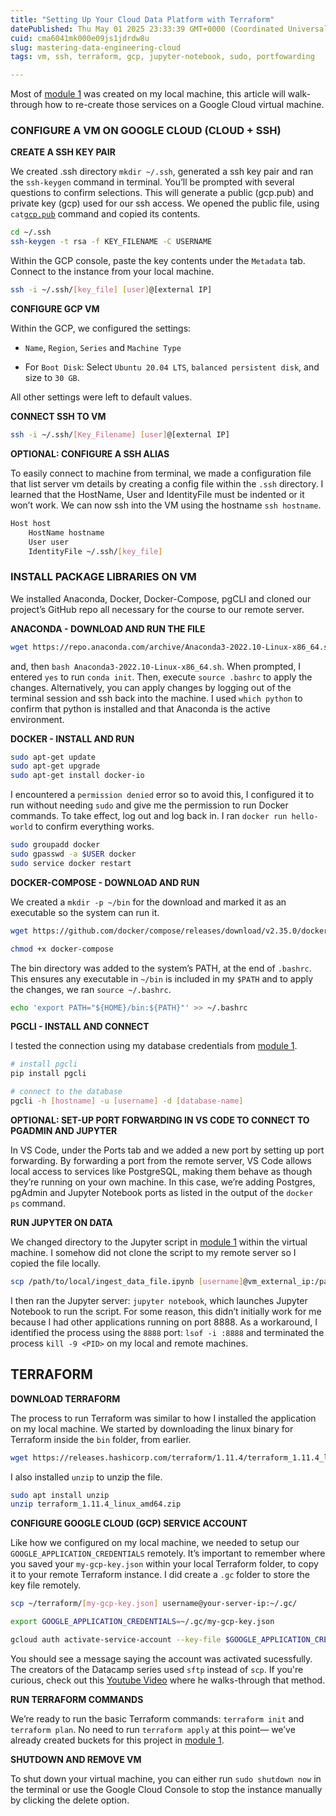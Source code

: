```yaml
---
title: "Setting Up Your Cloud Data Platform with Terraform"
datePublished: Thu May 01 2025 23:33:39 GMT+0000 (Coordinated Universal Time)
cuid: cma6041mk000e09js1jdrdw8u
slug: mastering-data-engineering-cloud
tags: vm, ssh, terraform, gcp, jupyter-notebook, sudo, portfowarding

---
```


Most of [module 1](https://hashnode.com/post/cma5uvq2u000208la0y8ybwok) was created on my local machine, this article will walk-through how to re-create those services on a Google Cloud virtual machine.

### **CONFIGURE A VM ON GOOGLE CLOUD (CLOUD + SSH)**

**CREATE A SSH KEY PAIR**

We created .ssh directory `mkdir ~/.ssh`, generated a ssh key pair and ran the `ssh-keygen` command in terminal. You’ll be prompted with several questions to confirm selections. This will generate a public (gcp.pub) and private key (gcp) used for our ssh access. We opened the public file, using `cat`[`gcp.pub`](http://gcp.pub) command and copied its contents.

```bash
cd ~/.ssh
ssh-keygen -t rsa -f KEY_FILENAME -C USERNAME
```

Within the GCP console, paste the key contents under the `Metadata` tab. Connect to the instance from your local machine.

```bash
ssh -i ~/.ssh/[key_file] [user]@[external IP]
```

**CONFIGURE GCP VM**

Within the GCP, we configured the settings:

* `Name`, `Region`, `Series` and `Machine Type`
    
* For `Boot Disk`: Select `Ubuntu 20.04 LTS`, `balanced persistent disk`, and size to `30 GB`.
    

All other settings were left to default values.

**CONNECT SSH TO VM**

```bash
ssh -i ~/.ssh/[Key_Filename] [user]@[external IP]
```

**OPTIONAL: CONFIGURE A SSH ALIAS**

To easily connect to machine from terminal, we made a configuration file that list server vm details by creating a config file within the `.ssh` directory. I learned that the HostName, User and IdentityFile must be indented or it won’t work. We can now ssh into the VM using the hostname `ssh hostname`.

```bash
Host host
    HostName hostname
    User user
    IdentityFile ~/.ssh/[key_file]
```

### **INSTALL PACKAGE LIBRARIES ON VM**

We installed Anaconda, Docker, Docker-Compose, pgCLI and cloned our project’s GitHub repo all necessary for the course to our remote server.

**ANACONDA - DOWNLOAD AND RUN THE FILE**

```bash
wget https://repo.anaconda.com/archive/Anaconda3-2022.10-Linux-x86_64.sh    
```

and, then `bash Anaconda3-2022.10-Linux-x86_64.sh`. When prompted, I entered `yes` to run `conda init`. Then, execute `source .bashrc` to apply the changes. Alternatively, you can apply changes by logging out of the terminal session and ssh back into the machine. I used `which python` to confirm that python is installed and that Anaconda is the active environment.

**DOCKER - INSTALL AND RUN**

```bash
sudo apt-get update
sudo apt-get upgrade
sudo apt-get install docker-io
```

I encountered a `permission denied` error so to avoid this, I configured it to run without needing `sudo` and give me the permission to run Docker commands. To take effect, log out and log back in. I ran `docker run hello-world` to confirm everything works.

```bash
sudo groupadd docker
sudo gpasswd -a $USER docker
sudo service docker restart
```

**DOCKER-COMPOSE - DOWNLOAD AND RUN**

We created a `mkdir -p ~/bin` for the download and marked it as an executable so the system can run it.

```bash
wget https://github.com/docker/compose/releases/download/v2.35.0/docker-compose-linux-x86_64 -O docker-compose
```

```bash
chmod +x docker-compose
```

The bin directory was added to the system’s PATH, at the end of `.bashrc`. This ensures any executable in `~/bin` is included in my `$PATH` and to apply the changes, we ran `source ~/.bashrc`.

```bash
echo 'export PATH="${HOME}/bin:${PATH}"' >> ~/.bashrc
```

**PGCLI - INSTALL AND CONNECT**

I tested the connection using my database credentials from [module 1](https://hashnode.com/post/cma5uvq2u000208la0y8ybwok).

```bash
# install pgcli
pip install pgcli

# connect to the database
pgcli -h [hostname] -u [username] -d [database-name]
```

**OPTIONAL: SET-UP PORT FORWARDING IN VS CODE TO CONNECT TO PGADMIN AND JUPYTER**

In VS Code, under the Ports tab and we added a new port by setting up port forwarding. By forwarding a port from the remote server, VS Code allows local access to services like PostgreSQL, making them behave as though they’re running on your own machine. In this case, we’re adding Postgres, pgAdmin and Jupyter Notebook ports as listed in the output of the `docker ps` command.

**RUN JUPYTER ON DATA**

We changed directory to the Jupyter script in [module 1](https://hashnode.com/post/cma5uvq2u000208la0y8ybwok) within the virtual machine. I somehow did not clone the script to my remote server so I copied the file locally.

```bash
scp /path/to/local/ingest_data_file.ipynb [username]@vm_external_ip:/path/on/vm
```

I then ran the Jupyter server: `jupyter notebook`, which launches Jupyter Notebook to run the script. For some reason, this didn’t initially work for me because I had other applications running on port 8888. As a workaround, I identified the process using the `8888` port: `lsof -i :8888` and terminated the process `kill -9 <PID>` on my local and remote machines.

## **TERRAFORM**

**DOWNLOAD TERRAFORM**

The process to run Terraform was similar to how I installed the application on my local machine. We started by downloading the linux binary for Terraform inside the `bin` folder, from earlier.

```bash
wget https://releases.hashicorp.com/terraform/1.11.4/terraform_1.11.4_linux_amd64.zip
```

I also installed `unzip` to unzip the file.

```bash
sudo apt install unzip
unzip terraform_1.11.4_linux_amd64.zip
```

**CONFIGURE GOOGLE CLOUD (GCP) SERVICE ACCOUNT**

Like how we configured on my local machine, we needed to setup our `GOOGLE_APPLICATION_CREDENTIALS` remotely. It’s important to remember where you saved your `my-gcp-key.json` within your local Terraform folder, to copy it to your remote Terraform instance. I did create a `.gc` folder to store the key file remotely.

```bash
scp ~/terraform/[my-gcp-key.json] username@your-server-ip:~/.gc/
```

```bash
export GOOGLE_APPLICATION_CREDENTIALS=~/.gc/my-gcp-key.json
```

```bash
gcloud auth activate-service-account --key-file $GOOGLE_APPLICATION_CREDENTIALS
```

You should see a message saying the account was activated sucessfully. The creators of the Datacamp series used `sftp` instead of `scp`. If you're curious, check out this [Youtube Video](https://www.youtube.com/watch?v=ae-CV2KfoN0&list=PL3MmuxUbc_hJed7dXYoJw8DoCuVHhGEQb&index=14) where he walks-through that method.

**RUN TERRAFORM COMMANDS**

We’re ready to run the basic Terraform commands: `terraform init` and `terraform plan`. No need to run `terraform apply` at this point— we’ve already created buckets for this project in [module 1](https://hashnode.com/post/cma5uvq2u000208la0y8ybwok).

**SHUTDOWN AND REMOVE VM**

To shut down your virtual machine, you can either run `sudo shutdown now` in the terminal or use the Google Cloud Console to stop the instance manually by clicking the delete option.